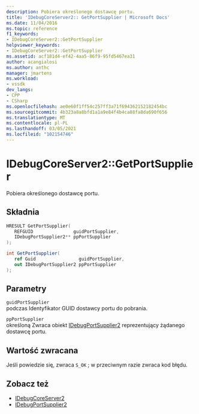 ```yaml
---
description: Pobiera określonego dostawcę portu.
title: 'IDebugCoreServer2:: GetPortSupplier | Microsoft Docs'
ms.date: 11/04/2016
ms.topic: reference
f1_keywords:
- IDebugCoreServer2::GetPortSupplier
helpviewer_keywords:
- IDebugCoreServer2::GetPortSupplier
ms.assetid: acf181d4-ef42-4aa5-86f9-95fd5467ea31
author: acangialosi
ms.author: anthc
manager: jmartens
ms.workload:
- vssdk
dev_langs:
- CPP
- CSharp
ms.openlocfilehash: ae0e60f1ff54c257ff3a71f694362152182454bc
ms.sourcegitcommit: 4b323a8a8bfd1a1a9e84f4b4ca88fa8da690f656
ms.translationtype: MT
ms.contentlocale: pl-PL
ms.lasthandoff: 03/05/2021
ms.locfileid: "102154746"
---
```

# <a name="idebugcoreserver2getportsupplier"></a>IDebugCoreServer2::GetPortSupplier
Pobiera określonego dostawcę portu.

## <a name="syntax"></a>Składnia

```cpp
HRESULT GetPortSupplier( 
   REFGUID               guidPortSupplier,
   IDebugPortSupplier2** ppPortSupplier
);
```

```csharp
int GetPortSupplier( 
   ref Guid                guidPortSupplier,
   out IDebugPortSupplier2 ppPortSupplier
);
```

## <a name="parameters"></a>Parametry
`guidPortSupplier`\
podczas Identyfikator GUID dostawcy portu do pobrania.

`ppPortSupplier`\
określoną Zwraca obiekt [IDebugPortSupplier2](../../../extensibility/debugger/reference/idebugportsupplier2.md) reprezentujący żądanego dostawcę portu.

## <a name="return-value"></a>Wartość zwracana
 Jeśli powiedzie się, zwraca `S_OK` ; w przeciwnym razie zwraca kod błędu.

## <a name="see-also"></a>Zobacz też
- [IDebugCoreServer2](../../../extensibility/debugger/reference/idebugcoreserver2.md)
- [IDebugPortSupplier2](../../../extensibility/debugger/reference/idebugportsupplier2.md)
